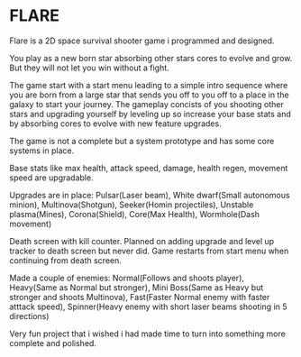# FLARE

Flare is a 2D space survival shooter game i programmed and designed. 

You play as a new born star absorbing other stars cores to evolve and grow. But they will not let you win without a fight.

The game start with a start menu leading to a simple intro sequence where you are born from a large star that sends you off to you off to a place in the galaxy to start your journey.
The gameplay concists of you shooting other stars and upgrading yourself by leveling up so increase your base stats and by absorbing cores to evolve with new feature upgrades.

The game is not a complete but a system prototype and has some core systems in place.

Base stats like max health, attack speed, damage, health regen, movement speed are upgradable.

Upgrades are in place: Pulsar(Laser beam), White dwarf(Small autonomous minion), Multinova(Shotgun), Seeker(Homin projectiles), Unstable plasma(Mines), Corona(Shield), Core(Max Health), Wormhole(Dash movement)

Death screen with kill counter. Planned on adding upgrade and level up tracker to death screen but never did. Game restarts from start menu when continuing from death screen.

Made a couple of enemies: Normal(Follows and shoots player), Heavy(Same as Normal but stronger), Mini Boss(Same as Heavy but stronger and shoots Multinova), Fast(Faster Normal enemy with faster atttack speed), Spinner(Heavy enemy with short laser beams shooting in 5 directions)

Very fun project that i wished i had made time to turn into something more complete and polished.
